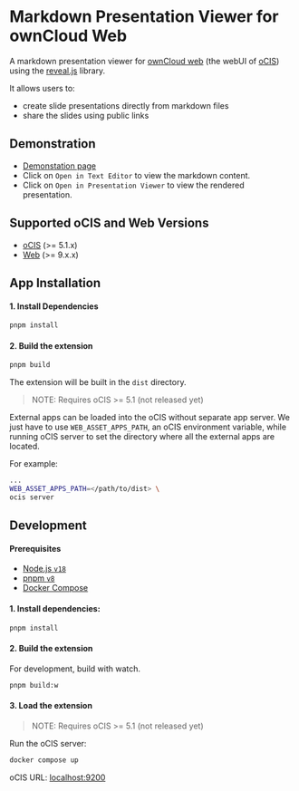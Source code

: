# Markdown Presentation Viewer for ownCloud Web

A markdown presentation viewer for [ownCloud web](https://github.com/owncloud/web/) (the webUI of [oCIS](https://github.com/owncloud/ocis/)) using the [reveal.js](https://revealjs.com/) library.

It allows users to:

- create slide presentations directly from markdown files
- share the slides using public links

## Demonstration

- [Demonstation page](https://ocis.in-nepal.de/files/link/public/bdSEsErbfGKoOIt?fileId=bdSEsErbfGKoOIt&files-public-link-view-mode=resource-table)
- Click on `Open in Text Editor` to view the markdown content.
- Click on `Open in Presentation Viewer` to view the rendered presentation.

## Supported oCIS and Web Versions

- [oCIS](https://github.com/owncloud/ocis) (>= 5.1.x)
- [Web](https://nodejs.org/en/) (>= 9.x.x)

## App Installation

#### 1. Install Dependencies

```bash
pnpm install
```

#### 2. Build the extension

```bash
pnpm build
```

The extension will be built in the `dist` directory.

> NOTE: Requires oCIS >= 5.1 (not released yet)

External apps can be loaded into the oCIS without separate app server. We just have to use `WEB_ASSET_APPS_PATH`, an oCIS environment variable, while running oCIS server to set the directory where all the external apps are located.

For example:

```bash
...
WEB_ASSET_APPS_PATH=</path/to/dist> \
ocis server
```

## Development

#### Prerequisites

- [Node.js `v18`](https://nodejs.org/en/)
- [pnpm `v8`](https://pnpm.io/)
- [Docker Compose](https://docs.docker.com/compose/)

#### 1. Install dependencies:

```bash
pnpm install
```

#### 2. Build the extension

For development, build with watch.

```bash
pnpm build:w
```

#### 3. Load the extension

> NOTE: Requires oCIS >= 5.1 (not released yet)

Run the oCIS server:

```bash
docker compose up
```

oCIS URL: [localhost:9200](https://localhost:9200)
